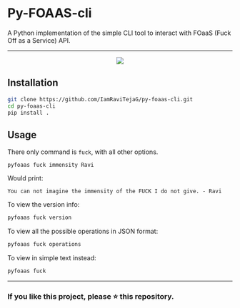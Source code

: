 # Py-FOAAS-cli

A Python implementation of the simple CLI tool to interact with FOaaS (Fuck Off as a Service) API.

***

<p align="center">
  <img src="https://github.com/IamRaviTejaG/py-foaas-cli/blob/master/assets/fuck.gif" />
</p>

## Installation
```bash
git clone https://github.com/IamRaviTejaG/py-foaas-cli.git
cd py-foaas-cli
pip install .
```

## Usage
There only command is `fuck`, with all other options.

```
pyfoaas fuck immensity Ravi
```
Would print:
```
You can not imagine the immensity of the FUCK I do not give. - Ravi
```

To view the version info:
```bash
pyfoaas fuck version
```

To view all the possible operations in JSON format:
```bash
pyfoaas fuck operations
```
To view in simple text instead:
```bash
pyfoaas fuck
```

***
### If you like this project, please :star: this repository.
